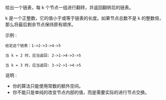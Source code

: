 给出一个链表，每 k 个节点一组进行翻转，并返回翻转后的链表。

k 是一个正整数，它的值小于或等于链表的长度。如果节点总数不是 k 的整数倍，那么将最后剩余节点保持原有顺序。

示例 :

    给定这个链表：1->2->3->4->5
    
    当 k = 2 时，应当返回: 2->1->4->3->5
    
    当 k = 3 时，应当返回: 3->2->1->4->5

说明 :

- 你的算法只能使用常数的额外空间。
- 你不能只是单纯的改变节点内部的值，而是需要实际的进行节点交换。